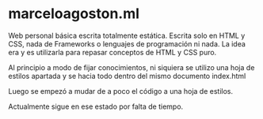 # marceloagoston.ml
Web personal básica escrita totalmente estática. Escrita solo en HTML y CSS, nada de Frameworks o lenguajes de programación ni nada. La idea era y es utilizarla para repasar conceptos de HTML y CSS puro.

Al principio a modo de fijar conocimientos, ni siquiera se utilizo una hoja de estilos apartada y se hacia todo dentro del mismo documento index.html

Luego se empezó a mudar de a poco el código a una hoja de estilos.

Actualmente sigue en ese estado por falta de tiempo.
